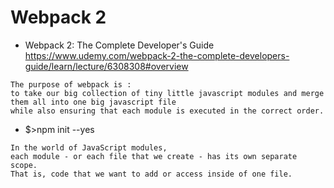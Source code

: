 # Webpack 2
- Webpack 2: The Complete Developer's Guide
https://www.udemy.com/webpack-2-the-complete-developers-guide/learn/lecture/6308308#overview
```
The purpose of webpack is :
to take our big collection of tiny little javascript modules and merge them all into one big javascript file 
while also ensuring that each module is executed in the correct order.
```
- $>npm init --yes
```
In the world of JavaScript modules,
each module - or each file that we create - has its own separate scope.
That is, code that we want to add or access inside of one file.
```
